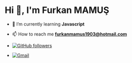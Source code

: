 <h1>Hi 👋, I'm Furkan MAMUŞ</h1>

- 🌱 I’m currently learning **Javascript**

- 📫 How to reach me **furkanmamus1903@hotmail.com**

- [![GitHub followers](https://img.shields.io/github/followers/fmamus.svg?style=social&label=Follow&maxAge=2592000)](https://github.com/fmamus?tab=followers)
- [![Gmail](https://img.shields.io/badge/-Gmail-c14438?style=flat&logo=Gmail&logoColor=white)](mailto:furkan.mamus1903@gmail.com)
